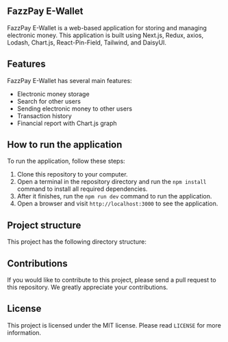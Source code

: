 ## FazzPay E-Wallet

FazzPay E-Wallet is a web-based application for storing and managing electronic money. This application is built using Next.js, Redux, axios, Lodash, Chart.js, React-Pin-Field, Tailwind, and DaisyUI.

## Features

FazzPay E-Wallet has several main features:

- Electronic money storage
- Search for other users
- Sending electronic money to other users
- Transaction history
- Financial report with Chart.js graph

## How to run the application

To run the application, follow these steps:

1. Clone this repository to your computer.
2. Open a terminal in the repository directory and run the `npm install` command to install all required dependencies.
3. After it finishes, run the `npm run dev` command to run the application.
4. Open a browser and visit `http://localhost:3000` to see the application.

## Project structure

This project has the following directory structure:

## Contributions

If you would like to contribute to this project, please send a pull request to this repository. We greatly appreciate your contributions.

## License

This project is licensed under the MIT license. Please read `LICENSE` for more information.
